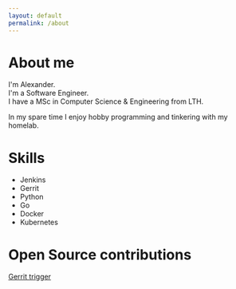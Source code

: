 ```yaml
---
layout: default
permalink: /about
---
```



# About me

I'm Alexander.\
I'm a Software Engineer.\
I have a MSc in Computer Science & Engineering from LTH.

In my spare time I enjoy hobby programming and tinkering with my homelab.

# Skills
- Jenkins
- Gerrit
- Python
- Go
- Docker
- Kubernetes

# Open Source contributions

[Gerrit trigger](https://github.com/jenkinsci/gerrit-trigger-plugin/pull/513)
